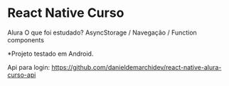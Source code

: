 # React Native Curso
Alura
O que foi estudado? AsyncStorage / Navegação / Function components

*Projeto testado em Android.

Api para login: https://github.com/danieldemarchidev/react-native-alura-curso-api
